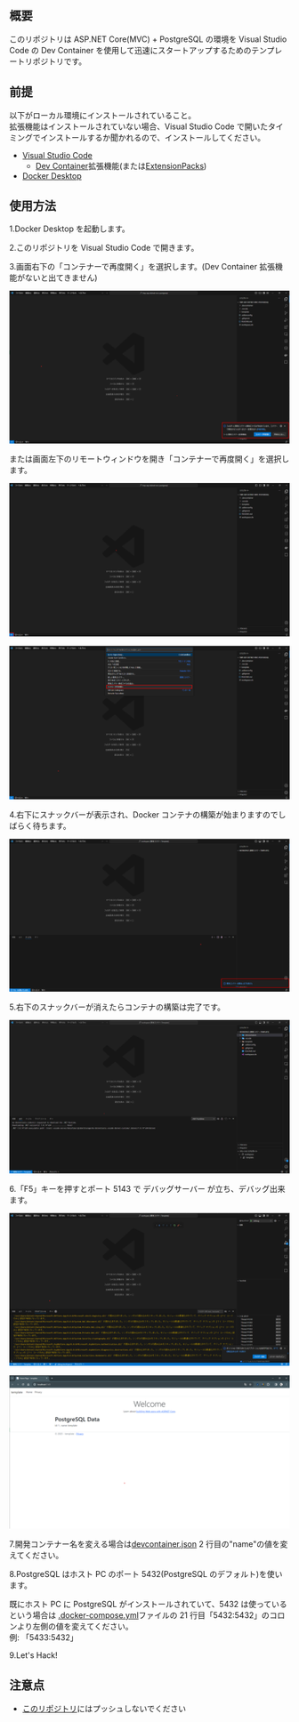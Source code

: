 ## 概要

このリポジトリは ASP.NET Core(MVC) + PostgreSQL の環境を Visual Studio Code の Dev Container を使用して迅速にスタートアップするためのテンプレートリポジトリです。

## 前提

以下がローカル環境にインストールされていること。  
拡張機能はインストールされていない場合、Visual Studio Code で開いたタイミングでインストールするか聞かれるので、インストールしてください。

- [Visual Studio Code](https://azure.microsoft.com/ja-jp/products/visual-studio-code)
  - [Dev Container](https://marketplace.visualstudio.com/items?itemName=ms-vscode-remote.remote-containers)拡張機能(または[ExtensionPacks](https://marketplace.visualstudio.com/items?itemName=ms-vscode-remote.vscode-remote-extensionpack))
- [Docker Desktop](https://www.docker.com/products/docker-desktop/)

## 使用方法

1.Docker Desktop を起動します。  

2.このリポジトリを Visual Studio Code で開きます。  

3.画面右下の「コンテナーで再度開く」を選択します。(Dev Container 拡張機能がないと出てきません)  

![image1](https://github.com/IES-ishikawa/assets/blob/main/tmp-asp-dotnet-mvc-postgresql/image1.png)

または画面左下のリモートウィンドウを開き「コンテナーで再度開く」を選択します。  

![image2](https://github.com/IES-ishikawa/assets/blob/main/tmp-asp-dotnet-mvc-postgresql/image2.png)  

![image3](https://github.com/IES-ishikawa/assets/blob/main/tmp-asp-dotnet-mvc-postgresql/image3.png)

4.右下にスナックバーが表示され、Docker コンテナの構築が始まりますのでしばらく待ちます。  

![image4](https://github.com/IES-ishikawa/assets/blob/main/tmp-asp-dotnet-mvc-postgresql/image4.png)

5.右下のスナックバーが消えたらコンテナの構築は完了です。  

![image5](https://github.com/IES-ishikawa/assets/blob/main/tmp-asp-dotnet-mvc-postgresql/image5.png)

6.「F5」キーを押すとポート 5143 で デバッグサーバー が立ち、デバッグ出来ます。  

![image6](https://github.com/IES-ishikawa/assets/blob/main/tmp-asp-dotnet-mvc-postgresql/image6.png)  

![image7](https://github.com/IES-ishikawa/assets/blob/main/tmp-asp-dotnet-mvc-postgresql/image7.png)

7.開発コンテナー名を変える場合は[devcontainer.json](.devcontainer/devcontainer.json) 2 行目の"name"の値を変えてください。

8.PostgreSQL はホスト PC のポート 5432(PostgreSQL のデフォルト)を使います。  

既にホスト PC に PostgreSQL がインストールされていて、5432 は使っているという場合は
[.docker-compose.yml](./.devcontainer/docker-compose.yml)ファイルの 21 行目「5432:5432」のコロンより左側の値を変えてください。  
例: 「5433:5432」

9.Let's Hack!

## 注意点

- [このリポジトリ](https://github.com/IES-ishikawa/tmp-asp-dotnet-mvc-postgresql.git)にはプッシュしないでください
